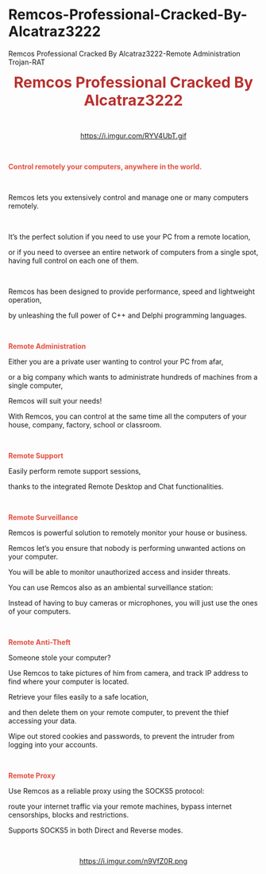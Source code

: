 # Remcos-Professional-Cracked-By-Alcatraz3222
Remcos Professional Cracked By Alcatraz3222-Remote Administration Trojan-RAT
<p style="text-align: center;"><strong><span style="font-size: 30px; color: rgb(184, 49, 47);">Remcos Professional Cracked By Alcatraz3222</span></strong></p>
<p style="text-align: center;">
  <br>
</p>
<p style="text-align: center;">
  <a href="https://i.imgur.com/RYV4UbT.gif">https://i.imgur.com/RYV4UbT.gif</a>
</p>
<p style="text-align: center;">
  <br>
</p>
<p><strong><span style="color: rgb(226, 80, 65);">Control remotely your computers, anywhere in the world.</span></strong></p>
<p>
  <br>
</p>
<p>Remcos lets you extensively control and manage one or many computers remotely.</p>
<p>
  <br>
</p>
<p>It’s the perfect solution if you need to use your PC from a remote location,</p>
<p>or if you need to oversee an entire network of computers from a single spot, having full control on each one of them.</p>
<p>
  <br>
</p>
<p>Remcos has been designed to provide performance, speed and lightweight operation,</p>
<p>by unleashing the full power of C++ and Delphi programming languages.</p>
<p>
  <br>
</p>
<p><strong><span style="color: rgb(226, 80, 65);">Remote Administration</span></strong></p>
<p>Either you are a private user wanting to control your PC from afar,</p>
<p>or a big company which wants to administrate hundreds of machines from a single computer,</p>
<p>Remcos will suit your needs!</p>
<p>With Remcos, you can control at the same time all the computers of your house, company, factory, school or classroom.</p>
<p>
  <br>
</p>
<p><strong><span style="color: rgb(226, 80, 65);">Remote Support</span></strong></p>
<p>Easily perform remote support sessions,</p>
<p>thanks to the integrated Remote Desktop and Chat functionalities.</p>
<p>
  <br>
</p>
<p><strong><span style="color: rgb(226, 80, 65);">Remote Surveillance</span></strong></p>
<p>Remcos is powerful solution to remotely monitor your house or business.</p>
<p>Remcos let’s you ensure that nobody is performing unwanted actions on your computer.</p>
<p>You will be able to monitor unauthorized access and insider threats.</p>
<p>You can use Remcos also as an ambiental surveillance station:</p>
<p>Instead of having to buy cameras or microphones, you will just use the ones of your computers.</p>
<p>
  <br>
</p>
<p><strong><span style="color: rgb(226, 80, 65);">Remote Anti-Theft</span></strong></p>
<p>Someone stole your computer?</p>
<p>Use Remcos to take pictures of him from camera, and track IP address to find where your computer is located.</p>
<p>Retrieve your files easily to a safe location,</p>
<p>and then delete them on your remote computer, to prevent the thief accessing your data.</p>
<p>Wipe out stored cookies and passwords, to prevent the intruder from logging into your accounts.</p>
<p>
  <br>
</p>
<p><strong><span style="color: rgb(226, 80, 65);">Remote Proxy</span></strong></p>
<p>Use Remcos as a reliable proxy using the SOCKS5 protocol:</p>
<p>route your internet traffic via your remote machines, bypass internet censorships, blocks and restrictions.</p>
<p>Supports SOCKS5 in both Direct and Reverse modes.</p>
<p>
  <br>
</p>
<p style="text-align: center;">
  <a href="https://i.imgur.com/n9VfZ0R.png">https://i.imgur.com/n9VfZ0R.png</a>
</p>
